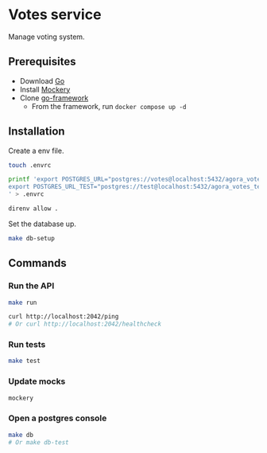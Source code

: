 # Votes service

Manage voting system.

## Prerequisites

- Download [Go](https://go.dev/doc/install)
- Install [Mockery](https://vektra.github.io/mockery/latest/installation/)
- Clone [go-framework](https://github.com/a-novel/go-framework)
    - From the framework, run `docker compose up -d`

## Installation

Create a env file.

```bash
touch .envrc
```
```bash
printf 'export POSTGRES_URL="postgres://votes@localhost:5432/agora_votes?sslmode=disable"
export POSTGRES_URL_TEST="postgres://test@localhost:5432/agora_votes_test?sslmode=disable"
' > .envrc
```
```bash
direnv allow .
```

Set the database up.
```bash
make db-setup
```

## Commands

### Run the API

```bash
make run
```
```bash
curl http://localhost:2042/ping
# Or curl http://localhost:2042/healthcheck
```

### Run tests

```bash
make test
```

### Update mocks

```bash
mockery
```

### Open a postgres console

```bash
make db
# Or make db-test
```
